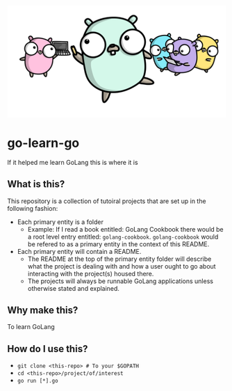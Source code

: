 ![Gophers-Learn](gophers.png)

# go-learn-go
If it helped me learn GoLang this is where it is

## What is this?

This repository is a collection of tutoiral projects that are set up in the following fashion:

- Each primary entity is a folder
  - Example: If I read a book entitled: GoLang Cookbook there would be a root level entry entitled: `golang-cookbook`. `golang-cookbook` would be refered to as a primary entity in the context of this README.
- Each primary entity will contain a README.
  - The README at the top of the primary entity folder will describe what the project is dealing with and how a user ought to go about interacting with the project(s) housed there.
  - The projects will always be runnable GoLang applications unless otherwise stated and explained.

## Why make this?

To learn GoLang

## How do I use this?

- `git clone <this-repo> # To your $GOPATH`
- `cd <this-repo>/project/of/interest`
- `go run [*].go`
